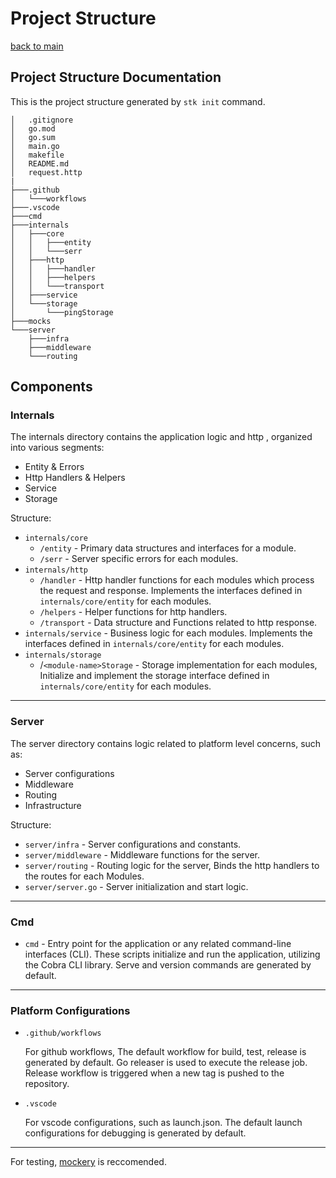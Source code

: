 # Project Structure

[back to main](../../README.md)

## Project Structure Documentation

This is the project structure generated by `stk init` command.

```
│   .gitignore
│   go.mod
│   go.sum
│   main.go
│   makefile
│   README.md
│   request.http
|
├───.github
│   └───workflows
├───.vscode
├───cmd
├───internals
│   ├───core
│   │   ├───entity
│   │   └───serr
│   ├───http
│   │   ├───handler
│   │   ├───helpers
│   │   └───transport
│   ├───service
│   └───storage
│       └───pingStorage
├───mocks
└───server
    ├───infra
    ├───middleware
    └───routing
```

## Components

### Internals

The internals directory contains the application logic and http , organized into various segments:
- Entity & Errors
- Http Handlers & Helpers
- Service
- Storage

Structure:

- `internals/core`
  - `/entity` - Primary data structures and interfaces for a module.
  - `/serr`  - Server specific errors for each modules.
- `internals/http`
  - `/handler` - Http handler functions for each modules which process the request and response. Implements the interfaces defined in `internals/core/entity` for each modules.
  - `/helpers` - Helper functions for http handlers.
  - `/transport` - Data structure and Functions related to http response.
- `internals/service` - Business logic for each modules. Implements the interfaces defined in `internals/core/entity` for each modules.
- `internals/storage`
  - /`<module-name>Storage` - Storage implementation for each modules, Initialize and implement the storage interface defined in `internals/core/entity` for each modules.
---

### Server

The server directory contains logic related to platform level concerns, such as:
- Server configurations
- Middleware
- Routing
- Infrastructure

Structure:

- `server/infra` - Server configurations and constants.
- `server/middleware` - Middleware functions for the server.
- `server/routing` - Routing logic for the server, Binds the http handlers to the routes for each Modules.
- `server/server.go` - Server initialization and start logic.

---

### Cmd

- `cmd` - Entry point for the application or any related command-line interfaces (CLI). These scripts initialize and run the application, utilizing the Cobra CLI library. Serve and version commands are generated by default.

---

### Platform Configurations

- `.github/workflows` 
  
  For github workflows, The default workflow for build, test, release is generated by default. Go releaser is used to execute the release job. Release workflow is triggered when a new tag is pushed to the repository.

- `.vscode`

  For vscode configurations, such as launch.json. The default launch configurations for debugging is generated by default.

---

For testing, [mockery](https://github.com/vektra/mockery) is reccomended.

